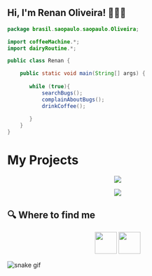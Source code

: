 
<h2> Hi, I'm Renan Oliveira! 🦾🤨🤳</h2>

```java
package brasil.saopaulo.saopaulo.Oliveira;

import coffeeMachine.*;
import dairyRoutine.*;

public class Renan {

    public static void main(String[] args) {
    
       while (true){
           searchBugs();
           complainAboutBugs();
           drinkCoffee();
           
       }
    }
}
```
# My Projects 
<p align="center">
<a href="https://techblogproject.netlify.app/#/entrar"><img src="https://user-images.githubusercontent.com/89881203/180060444-cf4169d2-5df2-4aee-9414-05ae0d51358e.gif" width="auto"/></a>
</p>
<p align="center">
<a href="https://eatitrestaurante.netlify.app/"><img src="https://user-images.githubusercontent.com/89881203/180086458-516415f7-dbcf-4ce4-a139-7bbc5bfad3f8.gif" width="auto"/></a>
</p>



## 🔍  Where to find me
<p align="center">
<a href="www.linkedin.com/in/renanjar"><img src="https://img.icons8.com/color/48/000000/linkedin.png" width="50px"/></a>
<a href="mailto:Renan.olive.nasc@gmail.com"><img src="https://img.icons8.com/fluent/48/000000/gmail.png" width="50px"/></a>
</p>

![snake gif](https://github.com/RenanJar/RenanJar/blob/output/github-contribution-grid-snake.svg)


